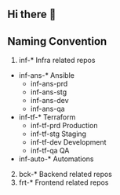 ## Hi there 👋

<!--

**Here are some ideas to get you started:**

🙋‍♀️ A short introduction - what is your organization all about?
🌈 Contribution guidelines - how can the community get involved?
👩‍💻 Useful resources - where can the community find your docs? Is there anything else the community should know?
🍿 Fun facts - what does your team eat for breakfast?
🧙 Remember, you can do mighty things with the power of [Markdown](https://docs.github.com/github/writing-on-github/getting-started-with-writing-and-formatting-on-github/basic-writing-and-formatting-syntax)
-->


## Naming Convention

1. inf-* Infra related repos
  - inf-ans-* Ansible
    - inf-ans-prd
    - inf-ans-stg
    - inf-ans-dev
    - inf-ans-qa
  - inf-tf-* Terraform
    - inf-tf-prd Production
    - inf-tf-stg Staging
    - inf-tf-dev Development
    - inf-tf-qa QA
  - inf-auto-* Automations
2. bck-* Backend related repos
3. frt-* Frontend related repos
